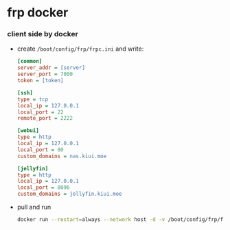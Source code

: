 # frp docker



### client side by docker

* create `/boot/config/frp/frpc.ini` and write:

  ```ini
  [common]
  server_addr = [server]
  server_port = 7000
  token = [token]
  
  [ssh]
  type = tcp
  local_ip = 127.0.0.1
  local_port = 22
  remote_port = 2222
  
  [webui]
  type = http
  local_ip = 127.0.0.1
  local_port = 80
  custom_domains = nas.kiui.moe
  
  [jellyfin]
  type = http
  local_ip = 127.0.0.1
  local_port = 8096
  custom_domains = jellyfin.kiui.moe
  
  ```
  
  

* pull and run

  ```bash
  docker run --restart=always --network host -d -v /boot/config/frp/frpc.ini:/etc/frp/frpc.ini --name frpc snowdreamtech/frpc
  ```

  

 


